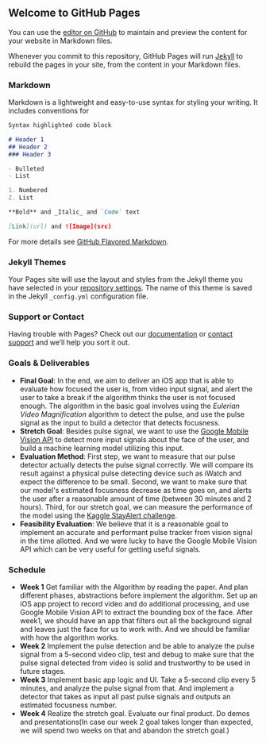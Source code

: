 ## Welcome to GitHub Pages

You can use the [editor on GitHub](https://github.com/pavelkang/FocusTracker/edit/master/README.md) to maintain and preview the content for your website in Markdown files.

Whenever you commit to this repository, GitHub Pages will run [Jekyll](https://jekyllrb.com/) to rebuild the pages in your site, from the content in your Markdown files.

### Markdown

Markdown is a lightweight and easy-to-use syntax for styling your writing. It includes conventions for

```markdown
Syntax highlighted code block

# Header 1
## Header 2
### Header 3

- Bulleted
- List

1. Numbered
2. List

**Bold** and _Italic_ and `Code` text

[Link](url) and ![Image](src)
```

For more details see [GitHub Flavored Markdown](https://guides.github.com/features/mastering-markdown/).

### Jekyll Themes

Your Pages site will use the layout and styles from the Jekyll theme you have selected in your [repository settings](https://github.com/pavelkang/FocusTracker/settings). The name of this theme is saved in the Jekyll `_config.yml` configuration file.

### Support or Contact

Having trouble with Pages? Check out our [documentation](https://help.github.com/categories/github-pages-basics/) or [contact support](https://github.com/contact) and we’ll help you sort it out.

### Goals & Deliverables
- **Final Goal**: In the end, we aim to deliver an iOS app that is able to evaluate how focused the user is, from video input signal, and alert the user to take a break if the algorithm thinks the user is not focused enough. The algorithm in the basic goal involves using the _Eulerian Video Magnification_ algorithm to detect the pulse, and use the pulse signal as the input to build a detector that detects focusness.
- **Stretch Goal**: Besides pulse signal, we want to use the [Google Mobile Vision API](https://developers.google.com/vision/face-detection-concepts) to detect more input signals about the face of the user, and build a machine learning model utilizing this input. 
- **Evaluation Method**: First step, we want to measure that our pulse detector actually detects the pulse signal correctly. We will compare its result against a physical pulse detecting device such as iWatch and expect the difference to be small. Second, we want to make sure that our model's estimated focusness decrease as time goes on, and alerts the user after a reasonable amount of time (between 30 minutes and 2 hours). Third, for our stretch goal, we can measure the performance of the model using the [Kaggle StayAlert challenge](https://www.kaggle.com/c/stayalert#description). 
- **Feasibility Evaluation**: We believe that it is a reasonable goal to implement an accurate and performant pulse tracker from vision signal in the time allotted. And we were lucky to have the Google Mobile Vision API which can be very useful for getting useful signals.
### Schedule
- **Week 1** Get familiar with the Algorithm by reading the paper. And plan different phases, abstractions before implement the algorithm. Set up an iOS app project to record video and do additional processing, and use Google Mobile Vision API to extract the bounding box of the face. After week1, we should have an app that filters out all the background signal and leaves just the face for us to work with. And we should be familiar with how the algorithm works.
- **Week 2** Implement the pulse detection and be able to analyze the pulse signal from a 5-second video clip, test and debug to make sure that the pulse signal detected from video is solid and trustworthy to be used in future stages.
- **Week 3** Implement basic app logic and UI. Take a 5-second clip every 5 minutes, and analyze the pulse signal from that. And implement a detector that takes as input all past pulse signals and outputs an estimated focusness number.
- **Week 4** Realize the stretch goal. Evaluate our final product. Do demos and presentations(In case our week 2 goal takes longer than expected, we will spend two weeks on that and abandon the stretch goal.)
